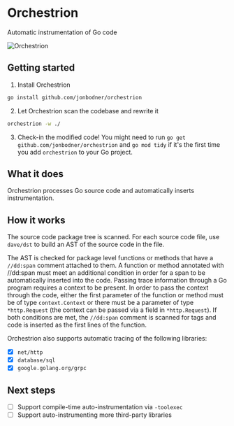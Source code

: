 # Orchestrion

Automatic instrumentation of Go code

![Orchestrion](https://upload.wikimedia.org/wikipedia/commons/5/55/Welteorchestrion1862.jpg)

## Getting started

1. Install Orchestrion

```sh
go install github.com/jonbodner/orchestrion
```

2. Let Orchestrion scan the codebase and rewrite it

```sh
orchestrion -w ./
```

3. Check-in the modified code! You might need to run `go get github.com/jonbodner/orchestrion` and `go mod tidy` if it's the first time you add `orchestrion` to your Go project.

## What it does

Orchestrion processes Go source code and automatically inserts instrumentation.

## How it works

The source code package tree is scanned. For each source code file, use `dave/dst` to build an AST of the source code in the file.

The AST is checked for package level functions or methods that have a `//dd:span` comment attached to them. A function or method annotated with //dd:span must meet an additional condition in order for a span to be automatically inserted into the code. Passing trace information through a Go program requires a context to be present. In order to pass the context through the code, either the first parameter of the function or method must be of type `context.Context` or there must be a parameter of type `*http.Request` (the context can be passed via a field in `*http.Request`). If both conditions are met, the `//dd:span` comment is scanned for tags and code is inserted as the first lines of the function.

Orchestrion also supports automatic tracing of the following libraries:
- [x] `net/http`
- [x] `database/sql`
- [x] `google.golang.org/grpc`

## Next steps

- [ ] Support compile-time auto-instrumentation via `-toolexec`
- [ ] Support auto-instrumenting more third-party libraries
